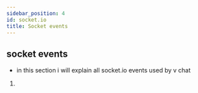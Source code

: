 ```yaml
---
sidebar_position: 4
id: socket.io
title: Socket events
---
```


## socket events

- in this section i will explain all socket.io events used by v chat

1. 